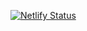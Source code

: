 [![Netlify Status](https://api.netlify.com/api/v1/badges/6198637f-a2d1-4a51-b96f-621800f21bb7/deploy-status)](https://app.netlify.com/sites/wai-resource-list/deploys)